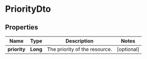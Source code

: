 

# PriorityDto


## Properties

Name | Type | Description | Notes
------------ | ------------- | ------------- | -------------
**priority** | **Long** | The priority of the resource. |  [optional]



